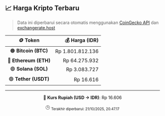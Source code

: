 

<!-- HARGA_KRIPTO -->
## 📈 Harga Kripto Terbaru

> Data ini diperbarui secara otomatis menggunakan [CoinGecko API](https://www.coingecko.com/) dan [exchangerate.host](https://exchangerate.host/)

<div align="center">

| 🪙 Token | 💰 Harga (IDR) |
|:------:|---------------:|
| 🟠 **Bitcoin (BTC)**   | Rp 1.801.812.136 |
| 🔵 **Ethereum (ETH)**  | Rp 64.275.932 |
| 🟣 **Solana (SOL)**    | Rp 3.083.727 |
| 🟢 **Tether (USDT)**   | Rp 16.616 |

---

💱 **Kurs Rupiah (USD → IDR)**: Rp 16.606

🕒 <sub>Terakhir diperbarui: 21/10/2025, 20.47.17</sub>

</div>
<!-- /HARGA_KRIPTO -->